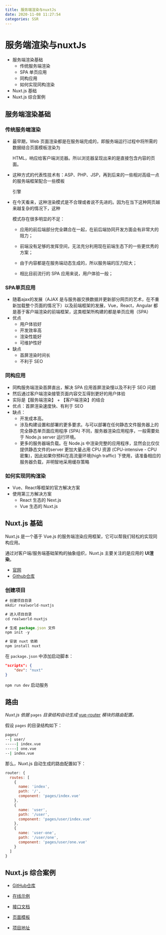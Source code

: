 ```yaml
---
title: 服务端渲染与nuxtJs
date: 2020-11-08 11:27:54
categories: SSR
---
```

# 服务端渲染与nuxtJs
* 服务端渲染基础
  * 传统服务端渲染
  * SPA 单页应用
  * 同构应用
  * 如何实现同构渲染
* Nuxt.js 基础
* Nuxt.js 综合案例 

## 服务端渲染基础

### 传统服务端渲染

* 最早期，Web 页面渲染都是在服务端完成的，即服务端运行过程中将所需的数据结合页面模板渲染为

  HTML，响应给客户端浏览器。所以浏览器呈现出来的是直接包含内容的页面。

* 这种方式的代表性技术有：ASP、PHP、JSP，再到后来的一些相对高级一点的服务端框架配合一些模板

  引擎
  
* 在今天看来，这种渲染模式是不合理或者说不先进的。因为在当下这种网页越来越复杂的情况下，这种

  模式存在很多明显的不足：

  * 应用的前后端部分完全耦合在一起，在前后端协同开发方面会有非常大的阻力；

  * 前端没有足够的发挥空间，无法充分利用现在前端生态下的一些更优秀的方案；

  * 由于内容都是在服务端动态生成的，所以服务端的压力较大；

  * 相比目前流行的 SPA 应用来说，用户体验一般；


### SPA单页应用

* 随着ajax的发展（AJAX 是与服务器交换数据并更新部分网页的艺术，在不重新加载整个页面的情况下）以及前端框架的发展，Vue，React，Angular 都是基于客户端渲染的前端框架，这类框架所构建的都是单页应用（SPA）
* 优点
  * 用户体验好
  * 开发效率高
  * 渲染性能好
  * 可维护性好
* 缺点
  * 首屏渲染时间长
  * 不利于 SEO

### 同构应用

* 同构服务端渲染首屏直出，解决 SPA 应用首屏渲染慢以及不利于 SEO 问题
* 然后通过客户端渲染接管页面内容交互得到更好的用户体验
* 实际是【服务端渲染】 + 【客户端渲染】的结合
* 优点：首屏渲染速度快、有利于 SEO
* 缺点：
  * 开发成本高。
  * 涉及构建设置和部署的更多要求。与可以部署在任何静态文件服务器上的完全静态单页面应用程序 (SPA) 不同，服务器渲染应用程序，一般需要处于 Node.js server 运行环境。
  * 更多的服务器端负载。在 Node.js 中渲染完整的应用程序，显然会比仅仅提供静态文件的server 更加大量占用 CPU 资源 (CPU-intensive - CPU 密集)，因此如果你预料在高流量环境(high traffic) 下使用，请准备相应的服务器负载，并明智地采用缓存策略

### 如何实现同构渲染

* Vue、React等框架的官方解决方案
* 使用第三方解决方案
  * React 生态的 Next.js
  * Vue 生态的 Nuxt.js

## Nuxt.js 基础

Nuxt.js 是一个基于 Vue.js 的服务端渲染应用框架，它可以帮我们轻松的实现同构应用。

通过对客户端/服务端基础架构的抽象组织，Nuxt.js 主要关注的是应用的 **UI渲染**。

* [官网](https://zh.nuxtjs.org/)
* [Github仓库](https://github.com/nuxt/nuxt.js)

### 创建项目

```js
# 创建项目目录 
mkdir realworld-nuxtjs 

# 进入项目目录 
cd realworld-nuxtjs 

# 生成 package.json 文件 
npm init -y 

# 安装 nuxt 依赖 
npm install nuxt
```

在 `package.json` 中添加启动脚本：

```json
"scripts": { 
    "dev": "nuxt" 
}
```

`npm run dev` 启动服务

## 路由

*Nuxt.js 依据* `pages` *目录结构自动生成* [vue-router](https://github.com/vuejs/vue-router) *模块的路由配置。*

假设 `pages` 的目录结构如下：

```bash
pages/
--| user/
-----| index.vue
-----| one.vue
--| index.vue
```

那么，Nuxt.js 自动生成的路由配置如下：

```js
router: {
  routes: [
    {
      name: 'index',
      path: '/',
      component: 'pages/index.vue'
    },
    {
      name: 'user',
      path: '/user',
      component: 'pages/user/index.vue'
    },
    {
      name: 'user-one',
      path: '/user/one',
      component: 'pages/user/one.vue'
    }
  ]
}
```

## Nuxt.js 综合案例 

* [GitHub仓库](https://github.com/gothinkster/realworld)
* [在线示例](https://demo.realworld.io/#/)
* [接口文档](https://github.com/gothinkster/realworld/tree/master/api)
* [页面模板](https://github.com/gothinkster/realworld-starter-kit/blob/master/FRONTEND_INSTRUCTIONS.md)

* [项目地址](https://github.com/jinjingxuan/realworld-nuxtJs)